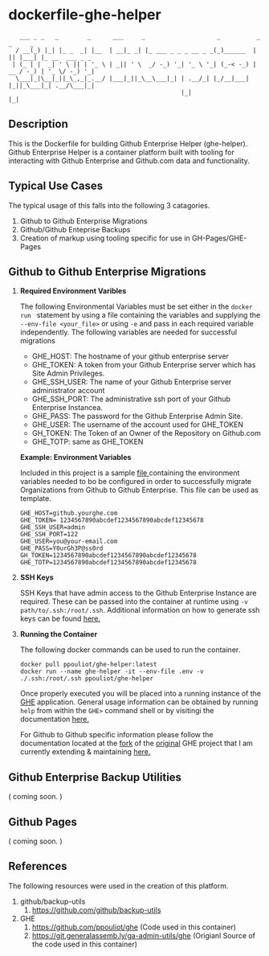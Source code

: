 # dockerfile-ghe-helper

```
   ___ _ _   _        _      ___     _                    _          _  _     _               
  / __(_) |_| |_ _  _| |__  | __|_ _| |_ ___ _ _ _ __ _ _(_)______  | || |___| |_ __  ___ _ _ 
 | (_ | |  _| ' \ || | '_ \ | _|| ' \  _/ -_) '_| '_ \ '_| (_-< -_) | __ / -_) | '_ \/ -_) '_|
  \___|_|\__|_||_\_,_|_.__/ |___|_||_\__\___|_| | .__/_| |_/__|___| |_||_\___|_| .__/\___|_|  
                                                |_|                            |_|            
```

## Description

This is the Dockerfile for building Github Enterprise Helper (ghe-helper).
Github Enterprise Helper is a container platform built with tooling for
interacting with Github Enterprise and Github.com data and functionality.

## Typical Use Cases

The typical usage of this falls into the following 3 catagories.

1. Github to Github Enterprise Migrations
2. Github/Github Enteprise Backups
3. Creation of markup using tooling specific for use in GH-Pages/GHE-Pages  

## Github to Github Enterprise Migrations

   1. **Required Environment Varibles**

      The following Environmental Variables must be set either in the `docker run ` statement
      by using a file containing the variables and supplying the `--env-file <your_file>`
      or using `-e` and pass in each required variable independently.
      The following variables are needed for successful migrations

      * GHE_HOST: The hostname of your github enterprise server
      * GHE_TOKEN: A token from your Github Enterprise server which has Site Admin Privileges.
      * GHE_SSH_USER: The name of your Github Enterprise server administrator account
      * GHE_SSH_PORT: The administrative ssh port of your Github Enterprise Instancea.
      * GHE_PASS: The password for the Github Enterprise Admin Site.
      * GHE_USER: The username of the account used for GHE_TOKEN
      * GH_TOKEN: The Token of an Owner of the Repository on Github.com
      * GHE_TOTP: same as GHE_TOKEN

      **Example: Environment Variables**

      Included in this project is a sample [ file ](/environment.example) containing the environment
      variables needed to bo be configured in order to successfully migrate
      Organizations from Github to Github Enterprise.  This file can be used as template.

      ```
      GHE_HOST=github.yourghe.com
      GHE_TOKEN= 1234567890abcdef1234567890abcdef12345678
      GHE_SSH_USER=admin
      GHE_SSH_PORT=122
      GHE_USER=you@your-email.com
      GHE_PASS=Y0urGh3P@ss0rd
      GH_TOKEN=1234567890abcdef1234567890abcdef12345678
      GHE_TOTP=1234567890abcdef1234567890abcdef12345678
      ```

   2. **SSH Keys**

      SSH Keys that have admin access to the Github Enterprise Instance are required.  These can be passed
      into the container at runtime using ``` -v path/to/.ssh:/root/.ssh ```. Additional information on how
      to generate ssh keys can be found [here.](https://help.github.com/articles/generating-a-new-ssh-key-and-adding-it-to-the-ssh-agent/)
      

   3. **Running the Container**

      The following docker commands can be used to run the container.
   
      ```
      docker pull ppouliot/ghe-helper:latest
      docker run --name ghe-helper -it --env-file .env -v ./.ssh:/root/.ssh ppouliot/ghe-helper
      ```

      Once properly executed you will be placed into a running instance of the [GHE](https://github.com/ppouliot/ghe) application.
      General usage information can be obtained by running ``` help ``` from within the ``` GHE> ``` command shell or by visitingi
      the documentation [here.](https://github.com/ppouliot/ghe/wiki)
      
      For Github to Github specific information please follow the documentation located at the [fork](https://github.com/ppouliot/ghe) of the
      [original](https://git.generalassemb.ly/ga-admin-utils/ghe) GHE project that I am currently extending & maintaining [here.](https://github.com/ppouliot/ghe/wiki/ghe-migrate)

## Github Enterprise Backup Utilities

( coming soon. )

## Github Pages

( coming soon. )

## References

The following resources were used in the creation of this platform.

  1. github/backup-utils
     1. https://github.com/github/backup-utils
  2. GHE
     1. https://github.com/ppouliot/ghe (Code used in this container)
     2. https://git.generalassemb.ly/ga-admin-utils/ghe (Origianl Source of the code used in this container)
